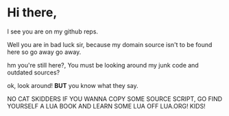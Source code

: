 # Hi there,

I see you are on my github reps.

Well you are in bad luck sir, because my domain source isn't to be found here so go away go away.

hm you're still here?, You must be looking around my junk code and outdated sources?

ok, look around! **BUT** you know what they say.

NO CAT SKIDDERS IF YOU WANNA COPY SOME SOURCE SCRIPT, GO FIND YOURSELF A LUA BOOK AND LEARN SOME LUA OFF LUA.ORG! KIDS!
